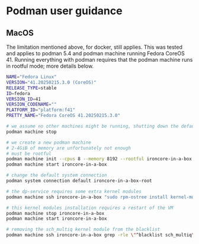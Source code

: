 # Podman user guidance

## MacOS

The limitation mentioned above, for docker, still applies.
This was tested and applies to podman 5.4 and podman machine running Fedora CoreOS 41.
Running everything with podman requires that the podman machine runs in rootful mode; more details below.

```bash
NAME="Fedora Linux"
VERSION="41.20250215.3.0 (CoreOS)"
RELEASE_TYPE=stable
ID=fedora
VERSION_ID=41
VERSION_CODENAME=""
PLATFORM_ID="platform:f41"
PRETTY_NAME="Fedora CoreOS 41.20250215.3.0"
```

```bash
# we assume no other machines might be running, shutting down the default one
podman machine stop

# we create a new podman machine
# 2-4GiB of memory are unfortunately not enough
# must be rootful
podman machine init --cpus 8 --memory 8192 --rootful ironcore-in-a-box
podman machine start ironcore-in-a-box

# change the default system connection
podman system connection default ironcore-in-a-box-root

# the dp-service requires some extra kernel modules
podman machine ssh ironcore-in-a-box "sudo rpm-ostree install kernel-modules-extra"

# this kernel modules installation requires a restart of the VM
podman machine stop ironcore-in-a-box
podman machine start ironcore-in-a-box

# removing the sch_multiq kernel module from the blacklist
podman machine ssh ironcore-in-a-box grep -rle \"^blacklist sch_multiq\" /etc/modprobe.d/ \| xargs -r sudo sed -i \'s/blacklist sch_multiq/#blacklist sch_multiq/\'
```

